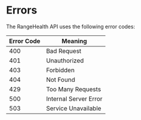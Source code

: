 # Errors


The RangeHealth API uses the following error codes:


Error Code | Meaning
---------- | -------
400 | Bad Request
401 | Unauthorized
403 | Forbidden
404 | Not Found
429 | Too Many Requests
500 | Internal Server Error
503 | Service Unavailable